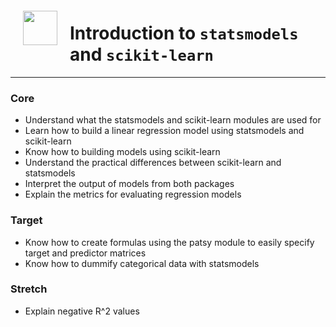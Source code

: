 <img src="http://imgur.com/1ZcRyrc.png" style="float: left; margin: 20px; height: 55px">

# Introduction to `statsmodels` and `scikit-learn`

---

### Core
- Understand what the statsmodels and scikit-learn modules are used for
- Learn how to build a linear regression model using statsmodels and scikit-learn
- Know how to building models using scikit-learn
- Understand the practical differences between scikit-learn and statsmodels
- Interpret the output of models from both packages
- Explain the metrics for evaluating regression models

### Target
- Know how to create formulas using the patsy module to easily specify target and predictor matrices
- Know how to dummify categorical data with statsmodels

### Stretch
- Explain negative R^2 values

